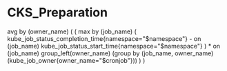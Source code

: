 # CKS_Preparation

avg by (owner_name) (
  (
    max by (job_name) (
      kube_job_status_completion_time{namespace="$namespace"} 
      - on (job_name) kube_job_status_start_time{namespace="$namespace"}
    )
    * on (job_name)
    group_left(owner_name)
    (group by (job_name, owner_name) (kube_job_owner{owner_name="$cronjob"}))
  )
)

